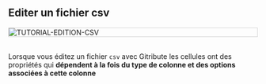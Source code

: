 
## Editer un fichier csv

<div style="border: thin solid lightgrey;">
  <img
    alt="TUTORIAL-EDITION-CSV"
    src="https://raw.githubusercontent.com/multi-coop/gitribute-documentation-content/main/images/tutorial/edition-edit-csv.png"
    />
</div>

<br>

Lorsque vous éditez un fichier `csv` avec Gitribute les cellules ont des propriétés qui **dépendent à la fois du type de colonne et des options associées à cette colonne**
